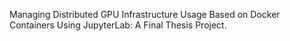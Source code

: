 Managing Distributed GPU Infrastructure Usage Based on Docker Containers Using JupyterLab: A Final Thesis Project.